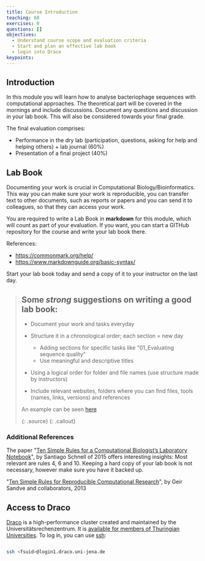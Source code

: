 ```yaml
---
title: Course Introduction
teaching: 60
exercises: 0
questions: []
objectives:
  - Understand course scope and evaluation criteria
  - Start and plan an effective lab book
  - login into Draco
keypoints:
---
```


## Introduction

In this module you will learn how to analyse bacteriophage sequences with computational approaches. The theoretical part will be covered in the mornings and include discussions. Document any questions and discussion in your lab book. This will also be considered towards your final grade.

The final evaluation comprises:

- Performance in the dry lab (participation, questions, asking for help and helping others) + lab journal (60%)
- Presentation of a final project (40%)

## Lab Book

Documenting your work is crucial in Computational Biology/Bioinformatics. This way you can make sure your work is reproducible, you can transfer text to other documents, such as reports or papers and you can send it to colleagues, so that they can access your work.   

You are required to write a Lab Book in **markdown** for this module, which will count as part of your evaluation. If you want, you can start a GITHub repository for the course and write your lab book there.  

References:
- https://commonmark.org/help/
- https://www.markdownguide.org/basic-syntax/

Start your lab book today and send a copy of it to your instructor on the last day.

> ## Some *strong* suggestions on writing a good lab book:
> 
> - Document your work and tasks everyday
> 
> - Structure it in a chronological order; each section = new day
>     - Adding sections for specific tasks like "01_Evaluating sequence quality"
>     - Use meaningful and descriptive titles
>     
> - Using a logical order for folder and file names (use structure made by instructors)
> 
> - Include relevant websites, folders where you can find files, tools (names, links, versions) and references
> 
> An example can be seen [here](https://github.com/waltercostamb/course_viral-microbiology/blob/main/tutorials/lab-book.pdf)
> 
>  {: .source}
{: .callout}


### Additional References

The paper "[Ten Simple Rules for a Computational Biologist’s Laboratory Notebook](https://journals.plos.org/ploscompbiol/article?id=10.1371/journal.pcbi.1004385)", by Santiago Schnell of 2015 offers interesting insights:  Most relevant are rules 4, 6 and 10. Keeping a hard copy of your lab book is not necessary, however make sure you have it backed up.

"[Ten Simple Rules for Reproducible Computational Research](https://app.dimensions.ai/details/publication/pub.1022987921)", by Geir Sandve and collaborators, 2013

## Access to Draco

[Draco](https://wiki.uni-jena.de/pages/viewpage.action?pageId=22453002) is a high-performance cluster created and maintained by the Universitätsrechenzentrum. It is [available for members of Thuringian Universities](http://sternb.gitpages.tpi.uni-jena.de/draco-101-2023-01/#5). To log in, you can use [ssh](http://sternb.gitpages.tpi.uni-jena.de/draco-101-2023-01/#15): 

```bash

ssh <fsuid>@login1.draco.uni-jena.de

```

